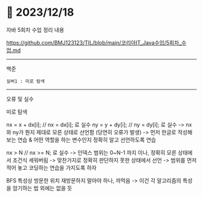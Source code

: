 # 📅 2023/12/18

자바 5회차 수업 정리 내용

https://github.com/BMJ123123/TIL/blob/main/코리아IT_Java수업/5회차_수업.md

---------------------------------------------------------
백준

    실버1 : 미로 탐색

-----------------------------
오류 및 실수

미로 탐색

nx = x + dx[i]; // nx = dx[i]; 로 실수
ny = y + dy[i]; // ny = dy[i]; 로 실수
-> nx와 ny가 뭔지 제대로 모른 상태로 선언함 (당연히 오류가 발생)
-> 먼저 한글로 작성해 보는 연습 & 어떤 역할을 하는 변수인지 정확히 알고 선언하도록 연습

nx > N // nx >= N; 로 실수
-> 인덱스 범위는 0~N-1 까지 이나, 정확히 모른 상태에서 조건식 세워버림
-> 맞찬가지로 정확히 판단하지 못한 상태에서 선언
-> 범위를 먼저 적어 놓고 코딩하는 연습을 가지도록 하자

BFS 특성상 방문한 위치 재방문하지 말아야 하나, 까먹음
-> 이건 각 알고리즘의 특성을 암기하는 법 외에는 없을 듯